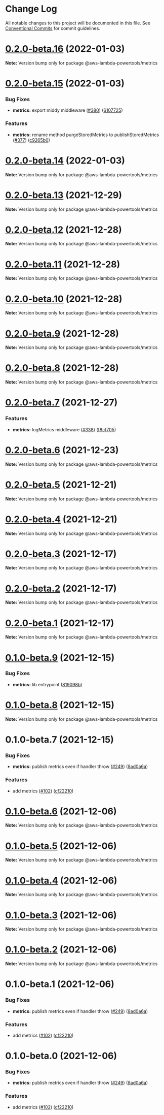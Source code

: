 # Change Log

All notable changes to this project will be documented in this file.
See [Conventional Commits](https://conventionalcommits.org) for commit guidelines.

# [0.2.0-beta.16](https://github.com/awslabs/aws-lambda-powertools-typescript/compare/v0.2.0-beta.15...v0.2.0-beta.16) (2022-01-03)

**Note:** Version bump only for package @aws-lambda-powertools/metrics





# [0.2.0-beta.15](https://github.com/awslabs/aws-lambda-powertools-typescript/compare/v0.2.0-beta.14...v0.2.0-beta.15) (2022-01-03)


### Bug Fixes

* **metrics:** export middy middleware ([#380](https://github.com/awslabs/aws-lambda-powertools-typescript/issues/380)) ([6107725](https://github.com/awslabs/aws-lambda-powertools-typescript/commit/61077256b14d1e061155be9c5f9ae95be0a33417))


### Features

* **metrics:** rename method purgeStoredMetrics to publishStoredMetrics ([#377](https://github.com/awslabs/aws-lambda-powertools-typescript/issues/377)) ([c9265b0](https://github.com/awslabs/aws-lambda-powertools-typescript/commit/c9265b0b76789048e6f7019d3a6f58afe37c39e5))





# [0.2.0-beta.14](https://github.com/awslabs/aws-lambda-powertools-typescript/compare/v0.2.0-beta.12...v0.2.0-beta.14) (2022-01-03)

**Note:** Version bump only for package @aws-lambda-powertools/metrics





# [0.2.0-beta.13](https://github.com/awslabs/aws-lambda-powertools-typescript/compare/v0.2.0-beta.12...v0.2.0-beta.13) (2021-12-29)

**Note:** Version bump only for package @aws-lambda-powertools/metrics





# [0.2.0-beta.12](https://github.com/awslabs/aws-lambda-powertools-typescript/compare/v0.2.0-beta.11...v0.2.0-beta.12) (2021-12-28)

**Note:** Version bump only for package @aws-lambda-powertools/metrics





# [0.2.0-beta.11](https://github.com/awslabs/aws-lambda-powertools-typescript/compare/v0.2.0-beta.10...v0.2.0-beta.11) (2021-12-28)

**Note:** Version bump only for package @aws-lambda-powertools/metrics





# [0.2.0-beta.10](https://github.com/awslabs/aws-lambda-powertools-typescript/compare/v0.2.0-beta.9...v0.2.0-beta.10) (2021-12-28)

**Note:** Version bump only for package @aws-lambda-powertools/metrics





# [0.2.0-beta.9](https://github.com/awslabs/aws-lambda-powertools-typescript/compare/v0.2.0-beta.8...v0.2.0-beta.9) (2021-12-28)

**Note:** Version bump only for package @aws-lambda-powertools/metrics





# [0.2.0-beta.8](https://github.com/awslabs/aws-lambda-powertools-typescript/compare/v0.2.0-beta.7...v0.2.0-beta.8) (2021-12-28)

**Note:** Version bump only for package @aws-lambda-powertools/metrics





# [0.2.0-beta.7](https://github.com/awslabs/aws-lambda-powertools-typescript/compare/v0.2.0-beta.6...v0.2.0-beta.7) (2021-12-27)


### Features

* **metrics:** logMetrics middleware ([#338](https://github.com/awslabs/aws-lambda-powertools-typescript/issues/338)) ([f8cf705](https://github.com/awslabs/aws-lambda-powertools-typescript/commit/f8cf7055de78e4515ffbae5de5867649a38dc17d))





# [0.2.0-beta.6](https://github.com/awslabs/aws-lambda-powertools-typescript/compare/v0.2.0-beta.5...v0.2.0-beta.6) (2021-12-23)

**Note:** Version bump only for package @aws-lambda-powertools/metrics





# [0.2.0-beta.5](https://github.com/awslabs/aws-lambda-powertools-typescript/compare/v0.2.0-beta.4...v0.2.0-beta.5) (2021-12-21)

**Note:** Version bump only for package @aws-lambda-powertools/metrics





# [0.2.0-beta.4](https://github.com/awslabs/aws-lambda-powertools-typescript/compare/v0.2.0-beta.3...v0.2.0-beta.4) (2021-12-21)

**Note:** Version bump only for package @aws-lambda-powertools/metrics





# [0.2.0-beta.3](https://github.com/awslabs/aws-lambda-powertools-typescript/compare/v0.2.0-beta.2...v0.2.0-beta.3) (2021-12-17)

**Note:** Version bump only for package @aws-lambda-powertools/metrics





# [0.2.0-beta.2](https://github.com/awslabs/aws-lambda-powertools-typescript/compare/v0.2.0-beta.1...v0.2.0-beta.2) (2021-12-17)

**Note:** Version bump only for package @aws-lambda-powertools/metrics





# [0.2.0-beta.1](https://github.com/awslabs/aws-lambda-powertools-typescript/compare/v0.2.0-beta.0...v0.2.0-beta.1) (2021-12-17)

**Note:** Version bump only for package @aws-lambda-powertools/metrics





# [0.1.0-beta.9](https://github.com/awslabs/aws-lambda-powertools-typescript/compare/v0.1.0-beta.8...v0.1.0-beta.9) (2021-12-15)


### Bug Fixes

* **metrics:** lib entrypoint ([819098b](https://github.com/awslabs/aws-lambda-powertools-typescript/commit/819098b9e820d0998b6116b659dd456ae65ba20a))





# [0.1.0-beta.8](https://github.com/awslabs/aws-lambda-powertools-typescript/compare/v0.1.0-beta.7...v0.1.0-beta.8) (2021-12-15)

**Note:** Version bump only for package @aws-lambda-powertools/metrics





# 0.1.0-beta.7 (2021-12-15)


### Bug Fixes

* **metrics:** publish metrics even if handler throw ([#249](https://github.com/awslabs/aws-lambda-powertools-typescript/issues/249)) ([8ad0a6a](https://github.com/awslabs/aws-lambda-powertools-typescript/commit/8ad0a6ac388641a41da08fefee48f6b996544a0a))


### Features

* add metrics ([#102](https://github.com/awslabs/aws-lambda-powertools-typescript/issues/102)) ([cf22210](https://github.com/awslabs/aws-lambda-powertools-typescript/commit/cf22210ebb519cf0a625a2bdc92d2bcea7b4a59d))





# [0.1.0-beta.6](https://github.com/awslabs/aws-lambda-powertools-typescript/compare/v0.1.0-beta.5...v0.1.0-beta.6) (2021-12-06)

**Note:** Version bump only for package @aws-lambda-powertools/metrics





# [0.1.0-beta.5](https://github.com/awslabs/aws-lambda-powertools-typescript/compare/v0.1.0-beta.4...v0.1.0-beta.5) (2021-12-06)

**Note:** Version bump only for package @aws-lambda-powertools/metrics





# [0.1.0-beta.4](https://github.com/awslabs/aws-lambda-powertools-typescript/compare/v0.1.0-beta.3...v0.1.0-beta.4) (2021-12-06)

**Note:** Version bump only for package @aws-lambda-powertools/metrics





# [0.1.0-beta.3](https://github.com/awslabs/aws-lambda-powertools-typescript/compare/v0.1.0-beta.2...v0.1.0-beta.3) (2021-12-06)

**Note:** Version bump only for package @aws-lambda-powertools/metrics





# [0.1.0-beta.2](https://github.com/awslabs/aws-lambda-powertools-typescript/compare/v0.1.0-beta.1...v0.1.0-beta.2) (2021-12-06)

**Note:** Version bump only for package @aws-lambda-powertools/metrics





# 0.1.0-beta.1 (2021-12-06)


### Bug Fixes

* **metrics:** publish metrics even if handler throw ([#249](https://github.com/awslabs/aws-lambda-powertools-typescript/issues/249)) ([8ad0a6a](https://github.com/awslabs/aws-lambda-powertools-typescript/commit/8ad0a6ac388641a41da08fefee48f6b996544a0a))


### Features

* add metrics ([#102](https://github.com/awslabs/aws-lambda-powertools-typescript/issues/102)) ([cf22210](https://github.com/awslabs/aws-lambda-powertools-typescript/commit/cf22210ebb519cf0a625a2bdc92d2bcea7b4a59d))





# 0.1.0-beta.0 (2021-12-06)


### Bug Fixes

* **metrics:** publish metrics even if handler throw ([#249](https://github.com/awslabs/aws-lambda-powertools-typescript/issues/249)) ([8ad0a6a](https://github.com/awslabs/aws-lambda-powertools-typescript/commit/8ad0a6ac388641a41da08fefee48f6b996544a0a))


### Features

* add metrics ([#102](https://github.com/awslabs/aws-lambda-powertools-typescript/issues/102)) ([cf22210](https://github.com/awslabs/aws-lambda-powertools-typescript/commit/cf22210ebb519cf0a625a2bdc92d2bcea7b4a59d))
